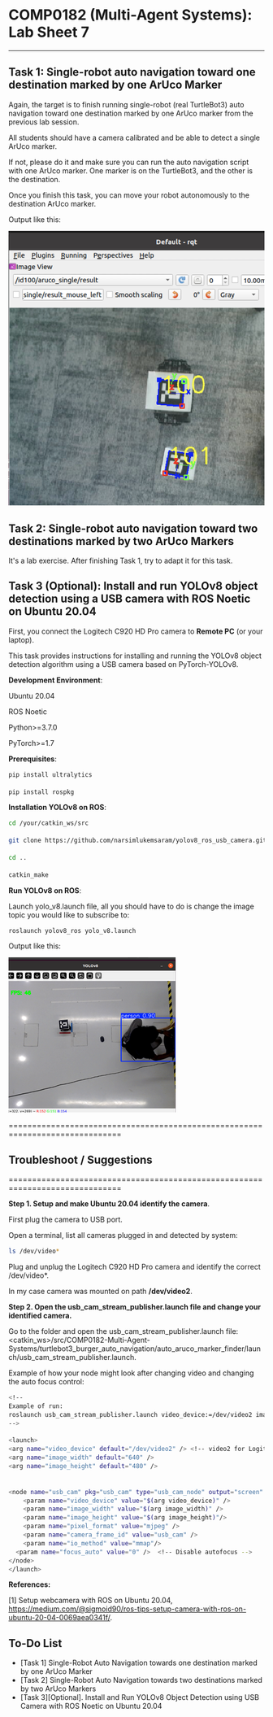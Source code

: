 # COMP0182 (Multi-Agent Systems): Lab Sheet 7

----------------------------------------------------------------------------------------------------------------------------------------------------------------------------------------------------------------------------

## Task 1: Single-robot auto navigation toward one destination marked by one ArUco Marker

Again, the target is to finish running single-robot (real TurtleBot3) auto navigation toward one destination marked by one ArUco marker from the previous lab session. 

All students should have a camera calibrated and be able to detect a single ArUco marker. 

If not, please do it and make sure you can run the auto navigation script with one ArUco marker. One marker is on the TurtleBot3, and the other is the destination.

Once you finish this task, you can move your robot autonomously to the destination ArUco marker.

Output like this:

![image.png](imgs/SingleArucoMarker.png)

## Task 2: Single-robot auto navigation toward two destinations marked by two ArUco Markers

It's a lab exercise. After finishing Task 1, try to adapt it for this task.

## Task 3 (Optional): Install and run YOLOv8 object detection using a USB camera with ROS Noetic on Ubuntu 20.04

First, you connect the Logitech C920 HD Pro camera to **Remote PC** (or your laptop). 

This task provides instructions for installing and running the YOLOv8 object detection algorithm using a USB camera based on PyTorch-YOLOv8. 

**Development Environment**:

Ubuntu 20.04

ROS Noetic

Python>=3.7.0

PyTorch>=1.7

**Prerequisites**:

```bash
pip install ultralytics

pip install rospkg
```

**Installation YOLOv8 on ROS**:

```bash
cd /your/catkin_ws/src

git clone https://github.com/narsimlukemsaram/yolov8_ros_usb_camera.git

cd ..

catkin_make
```

**Run YOLOv8 on ROS**:

Launch yolo_v8.launch file, all you should have to do is change the image topic you would like to subscribe to:

```bash
roslaunch yolov8_ros yolo_v8.launch
```

Output like this:

![image.png](imgs/YOLOObjectDetection.png)

==============================================================================

## Troubleshoot / Suggestions

==============================================================================

**Step 1. Setup and make Ubuntu 20.04 identify the camera**.

First plug the camera to USB port.

Open a terminal, list all cameras plugged in and detected by system:

```bash
ls /dev/video*
```

Plug and unplug the Logitech C920 HD Pro camera and identify the correct /dev/video*.

In my case camera was mounted on path **/dev/video2**.

**Step 2. Open the usb_cam_stream_publisher.launch file and change your identified camera.**

Go to the folder and open the usb_cam_stream_publisher.launch file: <catkin_ws>/src/COMP0182-Multi-Agent-Systems/turtlebot3_burger_auto_navigation/auto_aruco_marker_finder/launch/usb_cam_stream_publisher.launch. 

Example of how your node might look after changing video and changing the auto focus control:

```bash
<!--
Example of run:
roslaunch usb_cam_stream_publisher.launch video_device:=/dev/video2 image_width:=640 image_height:=480
-->

<launch>
<arg name="video_device" default="/dev/video2" /> <!-- video2 for Logitech C920 HD Pro Camera  -->
<arg name="image_width" default="640" />
<arg name="image_height" default="480" />


<node name="usb_cam" pkg="usb_cam" type="usb_cam_node" output="screen" >
	<param name="video_device" value="$(arg video_device)" />
	<param name="image_width" value="$(arg image_width)" />
	<param name="image_height" value="$(arg image_height)"/>
	<param name="pixel_format" value="mjpeg" />
	<param name="camera_frame_id" value="usb_cam" />
	<param name="io_method" value="mmap"/>
  <param name="focus_auto" value="0" />  <!-- Disable autofocus -->
</node>
</launch>
```

**References:**

[1] Setup webcamera with ROS on Ubuntu 20.04, https://medium.com/@sigmoid90/ros-tips-setup-camera-with-ros-on-ubuntu-20-04-0069aea0341f/.

## To-Do List

- [Task 1] Single-Robot Auto Navigation towards one destination marked by one ArUco Marker
- [Task 2] Single-Robot Auto Navigation towards two destinations marked by two ArUco Markers
- [Task 3][Optional]. Install and Run YOLOv8 Object Detection using USB Camera with ROS Noetic on Ubuntu 20.04
